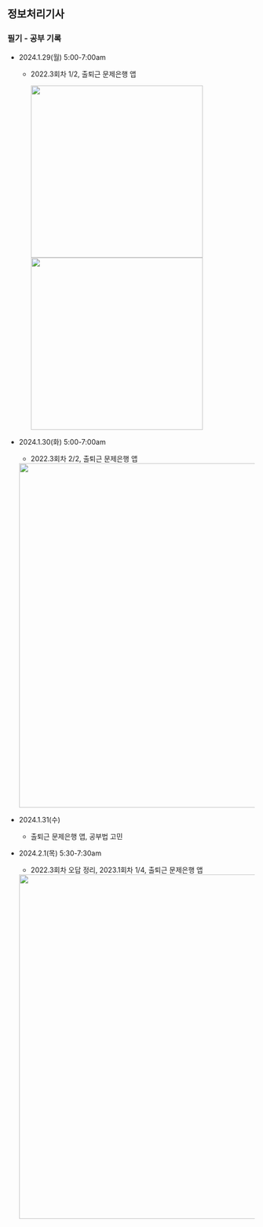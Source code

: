 ## 정보처리기사

### 필기 - 공부 기록

- 2024.1.29(월) 5:00-7:00am
  - 2022.3회차 1/2, 출퇴근 문제은행 앱

    <img src='https://github.com/bbahna/BE-study/assets/92833235/8da2bb8f-6696-4f71-862a-f9ff611f741e' width='350' /> <img src='https://github.com/bbahna/BE-study/assets/92833235/cbdfa134-3251-4ce8-9f8b-4d9bb25a180b' width='350' />

- 2024.1.30(화) 5:00-7:00am
   - 2022.3회차 2/2, 출퇴근 문제은행 앱

    <img src='https://github.com/bbahna/BE-study/assets/92833235/6bccda72-919e-4042-9766-93646f56ab8a' width='700' />

- 2024.1.31(수)
   - 출퇴근 문제은행 앱, 공부법 고민

- 2024.2.1(목) 5:30-7:30am
   - 2022.3회차 오답 정리, 2023.1회차 1/4, 출퇴근 문제은행 앱

    <img src='https://github.com/bbahna/BE-study/assets/92833235/77211105-fd40-4f7d-9bb0-96828da9baa9' width='700' />
